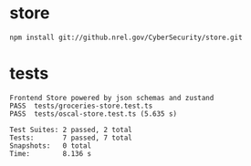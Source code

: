# store

    npm install git://github.nrel.gov/CyberSecurity/store.git



# tests
    Frontend Store powered by json schemas and zustand
    PASS  tests/groceries-store.test.ts
    PASS  tests/oscal-store.test.ts (5.635 s)

    Test Suites: 2 passed, 2 total
    Tests:       7 passed, 7 total
    Snapshots:   0 total
    Time:        8.136 s
